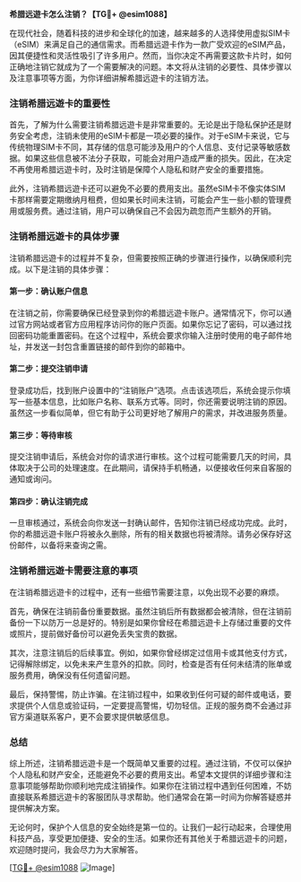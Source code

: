 **希腊远遊卡怎么注销？【TG💪+ @esim1088】**

在现代社会，随着科技的进步和全球化的加速，越来越多的人选择使用虚拟SIM卡（eSIM）来满足自己的通信需求。而希腊远遊卡作为一款广受欢迎的eSIM产品，因其便捷性和灵活性吸引了许多用户。然而，当你决定不再需要这款卡片时，如何正确地注销它就成为了一个需要解决的问题。本文将从注销的必要性、具体步骤以及注意事项等方面，为你详细讲解希腊远遊卡的注销方法。

### 注销希腊远遊卡的重要性

首先，了解为什么需要注销希腊远遊卡是非常重要的。无论是出于隐私保护还是财务安全考虑，注销未使用的eSIM卡都是一项必要的操作。对于eSIM卡来说，它与传统物理SIM卡不同，其存储的信息可能涉及用户的个人信息、支付记录等敏感数据。如果这些信息被不法分子获取，可能会对用户造成严重的损失。因此，在决定不再使用希腊远遊卡时，及时注销是保障个人隐私和财产安全的重要措施。

此外，注销希腊远遊卡还可以避免不必要的费用支出。虽然eSIM卡不像实体SIM卡那样需要定期缴纳月租费，但如果长时间未注销，可能会产生一些小额的管理费用或服务费。通过注销，用户可以确保自己不会因为疏忽而产生额外的开销。

### 注销希腊远遊卡的具体步骤

注销希腊远遊卡的过程并不复杂，但需要按照正确的步骤进行操作，以确保顺利完成。以下是注销的具体步骤：

#### 第一步：确认账户信息
在注销之前，你需要确保已经登录到你的希腊远遊卡账户。通常情况下，你可以通过官方网站或者官方应用程序访问你的账户页面。如果你忘记了密码，可以通过找回密码功能重置密码。在这个过程中，系统会要求你输入注册时使用的电子邮件地址，并发送一封包含重置链接的邮件到你的邮箱中。

#### 第二步：提交注销申请
登录成功后，找到账户设置中的“注销账户”选项。点击该选项后，系统会提示你填写一些基本信息，比如账户名称、联系方式等。同时，你还需要说明注销的原因。虽然这一步看似简单，但它有助于公司更好地了解用户的需求，并改进服务质量。

#### 第三步：等待审核
提交注销申请后，系统会对你的请求进行审核。这个过程可能需要几天的时间，具体取决于公司的处理速度。在此期间，请保持手机畅通，以便接收任何来自客服的通知或询问。

#### 第四步：确认注销完成
一旦审核通过，系统会向你发送一封确认邮件，告知你注销已经成功完成。此时，你的希腊远遊卡账户将被永久删除，所有的相关数据也将被清除。请务必保存好这份邮件，以备将来查询之需。

### 注销希腊远遊卡需要注意的事项

在注销希腊远遊卡的过程中，还有一些细节需要注意，以免出现不必要的麻烦。

首先，确保在注销前备份重要数据。虽然注销后所有数据都会被清除，但在注销前备份一下以防万一总是好的。特别是如果你曾经在希腊远遊卡上存储过重要的文件或照片，提前做好备份可以避免丢失宝贵的数据。

其次，注意注销后的后续事宜。例如，如果你曾经绑定过信用卡或其他支付方式，记得解除绑定，以免未来产生意外的扣款。同时，检查是否有任何未结清的账单或服务费用，确保没有任何遗留问题。

最后，保持警惕，防止诈骗。在注销过程中，如果收到任何可疑的邮件或电话，要求提供个人信息或验证码，一定要提高警惕，切勿轻信。正规的服务商不会通过非官方渠道联系客户，更不会要求提供敏感信息。

### 总结

综上所述，注销希腊远遊卡是一个既简单又重要的过程。通过注销，不仅可以保护个人隐私和财产安全，还能避免不必要的费用支出。希望本文提供的详细步骤和注意事项能够帮助你顺利地完成注销操作。如果你在注销过程中遇到任何困难，不妨直接联系希腊远遊卡的客服团队寻求帮助。他们通常会在第一时间为你解答疑惑并提供解决方案。

无论何时，保护个人信息的安全始终是第一位的。让我们一起行动起来，合理使用科技产品，享受更加便捷、安全的生活。如果你还有其他关于希腊远遊卡的问题，欢迎随时提问，我会尽力为大家解答。

[[TG💪+ @esim1088](https://t.me/s/esim1088) ![Image](https://i.postimg.cc/4NQfJmqS/Snipaste-2025-05-13-00-14-12.png)]
